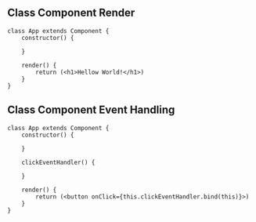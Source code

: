 ## Class Component Render
```
class App extends Component {
    constructor() {

    }

    render() {
        return (<h1>Hellow World!</h1>)
    }
}
```
## Class Component Event Handling
```
class App extends Component {
    constructor() {

    }

    clickEventHandler() {

    }

    render() {
        return (<button onClick={this.clickEventHandler.bind(this)}>)
    }
}
```